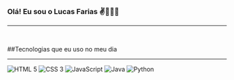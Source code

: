 ### Olá! Eu sou o Lucas Farias ✌️🧑🏻‍💻
<hr> <br>


##Tecnologias que eu uso no meu dia <hr>

  ![HTML 5](https://img.shields.io/badge/-HTML5-E34F26?style=flat-square&logo=html5&logoColor=white)
  ![CSS 3](https://img.shields.io/badge/-CSS3-1572B6?style=flat-square&logo=css3&logoColor=white)
  ![JavaScript](https://img.shields.io/badge/-JavaScript-F7DF1E?style=flat-square&logo=javascript&logoColor=black)
  ![Java](https://img.shields.io/badge/-Java-007396?style=flat-square&logo=java&logoColor=white)
  ![Python](https://img.shields.io/pypi/pyversions/)


